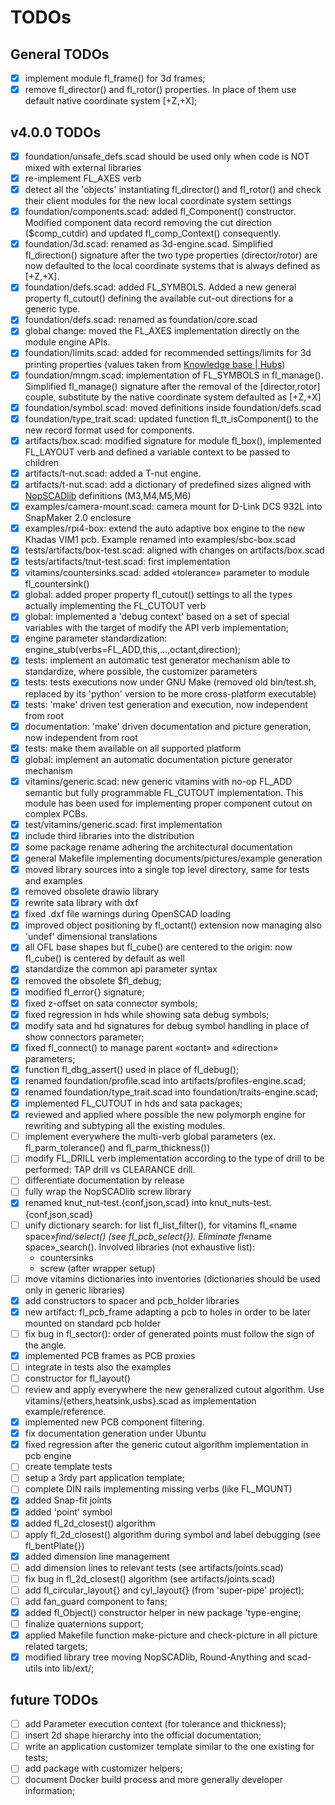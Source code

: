 # TODOs

## General TODOs

- [X] implement module fl_frame() for 3d frames;
- [X] remove fl_director() and fl_rotor() properties. In place of them use
  default native coordinate system [+Z,+X];

## v4.0.0 TODOs

- [X] foundation/unsafe_defs.scad should be used only when code is NOT mixed
  with external libraries
- [X] re-implement FL_AXES verb
- [X] detect all the 'objects' instantiating fl_director() and fl_rotor() and
  check their client modules for the new local coordinate system settings
- [X] foundation/components.scad: added fl_Component() constructor. Modified
  component data record removing the cut direction ($comp_cutdir) and updated
  fl_comp_Context() consequently.
- [X] foundation/3d.scad: renamed as 3d-engine.scad. Simplified fl_direction()
  signature after the two type properties (director/rotor) are now defaulted to
  the local coordinate  systems that is always defined as [+Z,+X].
- [X] foundation/defs.scad: added FL_SYMBOLS. Added a new general property
  fl_cutout() defining the available cut-out directions for a generic type.
- [X] foundation/defs.scad: renamed as foundation/core.scad
- [X] global change: moved the FL_AXES implementation directly on the module
  engine APIs.
- [X] foundation/limits.scad: added for recommended settings/limits for 3d
  printing properties (values taken from [Knowledge base |
  Hubs](https://www.hubs.com/knowledge-base/))
- [X] foundation/mngm.scad: implementation of FL_SYMBOLS in fl_manage().
  Simplified fl_manage() signature after the removal of the [director,rotor]
  couple, substitute by the native  coordinate system defaulted as [+Z,+X]
- [X] foundation/symbol.scad: moved definitions inside foundation/defs.scad
- [X] foundation/type_trait.scad: updated function fl_tt_isComponent() to the
  new record format used for components.
- [X] artifacts/box.scad: modified signature for module fl_box(), implemented
  FL_LAYOUT verb and defined a variable context to be passed to children
- [X] artifacts/t-nut.scad: added a T-nut engine.
- [X] artifacts/t-nut.scad: add a dictionary of predefined sizes aligned with
  [NopSCADlib](https://github.com/nophead/NopSCADlib) definitions (M3,M4,M5,M6)
- [X] examples/camera-mount.scad: camera mount for D-Link DCS 932L into
  SnapMaker 2.0 enclosure
- [X] examples/rpi4-box: extend the auto adaptive box engine to the new Khadas
  VIM1 pcb. Example renamed into examples/sbc-box.scad
- [X] tests/artifacts/box-test.scad: aligned with changes on artifacts/box.scad
- [X] tests/artifacts/tnut-test.scad: first implementation
- [X] vitamins/countersinks.scad: added «tolerance» parameter to module
  fl_countersink()
- [X] global: added proper property fl_cutout() settings to all the types
  actually implementing the FL_CUTOUT verb
- [X] global: implemented a 'debug context' based on a set of special variables
  with the target of modify the API verb implementation;
- [X] engine parameter standardization:
        engine_stub(verbs=FL_ADD,this,...,octant,direction);
- [X] tests: implement an automatic test generator mechanism able to
  standardize, where possible, the customizer parameters
- [X] tests: tests executions now under GNU Make (removed old bin/test.sh,
  replaced by its 'python' version to be more cross-platform executable)
- [X] tests: 'make' driven test generation and execution, now independent from
  root
- [X] documentation: 'make' driven documentation and picture generation, now
  independent from root
- [X] tests: make them available on all supported platform
- [X] global: implement an automatic documentation picture generator mechanism
- [X] vitamins/generic.scad: new generic vitamins with no-op FL_ADD semantic but
  fully programmable FL_CUTOUT implementation. This module has been used for
  implementing proper  component cutout on complex PCBs.
- [X] test/vitamins/generic.scad: first implementation
- [X] include third libraries into the distribution
- [X] some package rename adhering the architectural documentation
- [X] general Makefile implementing documents/pictures/example generation
- [X] moved library sources into a single top level directory, same for tests
  and examples
- [X] removed obsolete drawio library
- [X] rewrite sata library with dxf
- [X] fixed .dxf file warnings during OpenSCAD loading
- [X] improved object positioning by fl_octant() extension now managing also
  'undef' dimensional translations
- [X] all OFL base shapes but fl_cube() are centered to the origin: now
  fl_cube() is centered by default as well
- [X] standardize the common api parameter syntax
- [X] removed the obsolete $fl_debug;
- [X] modified fl_error{} signature;
- [X] fixed z-offset on sata connector symbols;
- [X] fixed regression in hds while showing sata debug symbols;
- [X] modify sata and hd signatures for debug symbol handling in place of show
  connectors parameter;
- [X] fixed fl_connect() to manage parent «octant» and «direction» parameters;
- [X] function fl_dbg_assert() used in place of fl_debug();
- [X] renamed foundation/profile.scad into artifacts/profiles-engine.scad;
- [X] renamed foundation/type_trait.scad into foundation/traits-engine.scad;
- [X] implemented FL_CUTOUT in hds and sata packages;
- [X] reviewed and applied where possible the new polymorph engine for rewriting
  and subtyping all the existing modules.
- [ ] implement everywhere the multi-verb global parameters (ex.
  fl_parm_tolerance() and fl_parm_thickness())
- [ ] modify FL_DRILL verb implementation according to the type of drill to be
  performed: TAP drill vs CLEARANCE drill.
- [ ] differentiate documentation by release
- [ ] fully wrap the NopSCADlib screw library
- [X] renamed knut_nut-test.{conf,json,scad} into knut_nuts-test.{conf,json,scad}
- [ ] unify dictionary search: for list fl_list_filter(), for vitamins fl_«name
  space»_find/select() (see fl_pcb_select{}). Eliminate fl_«name
  space»_search(). Involved libraries (not exhaustive list):
  - countersinks
  - screw (after wrapper setup)
- [ ] move vitamins dictionaries into inventories (dictionaries should be used
  only in generic libraries)
- [X] add constructors to spacer and pcb_holder libraries
- [X] new artifact: fl_pcb_frame adapting a pcb to holes in order to be later
  mounted on standard pcb holder
- [ ] fix bug in fl_sector(): order of generated points must follow the sign of
  the angle.
- [X] implemented PCB frames as PCB proxies
- [ ] integrate in tests also the examples
- [ ] constructor for fl_layout()
- [ ] review and apply everywhere the new generalized cutout algorithm. Use
  vitamins/{ethers,heatsink,usbs}.scad as implementation example/reference.
- [X] implemented new PCB component filtering.
- [X] fix documentation generation under Ubuntu
- [X] fixed regression after the generic cutout algorithm implementation in pcb
  engine
- [ ] create template tests
- [ ] setup a 3rdy part application template;
- [ ] complete DIN rails implementing missing verbs (like FL_MOUNT)
- [X] added Snap-fit joints
- [X] added 'point' symbol
- [X] added fl_2d_closest() algorithm
- [ ] apply fl_2d_closest() algorithm during symbol and label debugging (see fl_bentPlate{})
- [X] added dimension line management
- [ ] add dimension lines to relevant tests (see artifacts/joints.scad)
- [ ] fix bug in fl_2d_closest() algorithm (see artifacts/joints.scad)
- [ ] add fl_circular_layout{} and cyl_layout{} (from 'super-pipe' project);
- [ ] add fan_guard component to fans;
- [X] added fl_Object() constructor helper in new package 'type-engine;
- [ ] finalize quaternions support;
- [X] applied Makefile function make-picture and check-picture in all picture related targets;
- [X] modified library tree moving NopSCADlib, Round-Anything and scad-utils into lib/ext/;

## future TODOs

- [ ] add Parameter execution context (for tolerance and thickness);
- [ ] insert 2d shape hierarchy into the official documentation;
- [ ] write an application customizer template similar to the one existing for tests;
- [ ] add package with customizer helpers;
- [ ] document Docker build process and more generally developer information;
